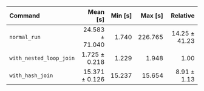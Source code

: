 | Command | Mean [s] | Min [s] | Max [s] | Relative |
|:---|---:|---:|---:|---:|
| `normal_run` | 24.583 ± 71.040 | 1.740 | 226.765 | 14.25 ± 41.23 |
| `with_nested_loop_join` | 1.725 ± 0.218 | 1.229 | 1.948 | 1.00 |
| `with_hash_join` | 15.371 ± 0.126 | 15.237 | 15.654 | 8.91 ± 1.13 |
